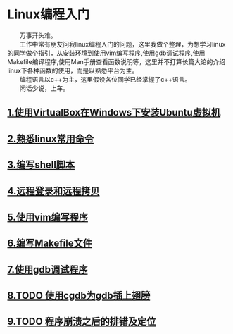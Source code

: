 
# Linux编程入门

&ensp;&ensp;&ensp;&ensp;万事开头难。  
&ensp;&ensp;&ensp;&ensp;工作中常有朋友问我linux编程入门的问题，这里我做个整理，为想学习linux的同学做个指引，从安装环境到使用vim编写程序,使用gdb调试程序,使用Makefile编译程序,使用Man手册查看函数说明等，这里并不打算长篇大论的介绍linux下各种函数的使用，而是以熟悉平台为主。  
&ensp;&ensp;&ensp;&ensp;编程语言以c++为主，这里假设各位同学已经掌握了c++语言。  
&ensp;&ensp;&ensp;&ensp;闲话少说，上车。  

## [1.使用VirtualBox在Windows下安装Ubuntu虚拟机](https://github.com/tongpengfei/linux_tutorial/blob/master/chapter/chapter_1.md)
## [2.熟悉linux常用命令](https://github.com/tongpengfei/linux_tutorial/blob/master/chapter/chapter_2.md)
## [3.编写shell脚本](https://github.com/tongpengfei/linux_tutorial/blob/master/chapter/chapter_3.md)
## [4.远程登录和远程拷贝](https://github.com/tongpengfei/linux_tutorial/blob/master/chapter/chapter_4.md)
## [5.使用vim编写程序](https://github.com/tongpengfei/linux_tutorial/blob/master/chapter/chapter_5.md)
## [6.编写Makefile文件](https://github.com/tongpengfei/linux_tutorial/blob/master/chapter/chapter_6.md)
## [7.使用gdb调试程序](https://github.com/tongpengfei/linux_tutorial/blob/master/chapter/chapter_7.md)
## [8.TODO 使用cgdb为gdb插上翅膀](https://github.com/tongpengfei/linux_tutorial/blob/master/chapter/chapter_8.md)
## [9.TODO 程序崩溃之后的排错及定位](https://github.com/tongpengfei/linux_tutorial/blob/master/chapter/chapter_9.md)
